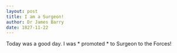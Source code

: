 ```yaml
---
layout: post
title: I am a Surgeon!
author: Dr James Barry
date: 1827-11-22
---
```


Today was a good day. I was * promoted * to Surgeon to the Forces!
